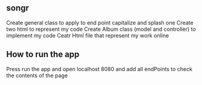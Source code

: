## songr

Create general class to apply to end point capitalize and splash one
Create two html to represent my code
Create Album class (model and controller) to implement my code
Ceatr Html file that represent my work online

## How to run the app
Press run the app and open localhost 8080 and add all endPoints to check the contents of the page